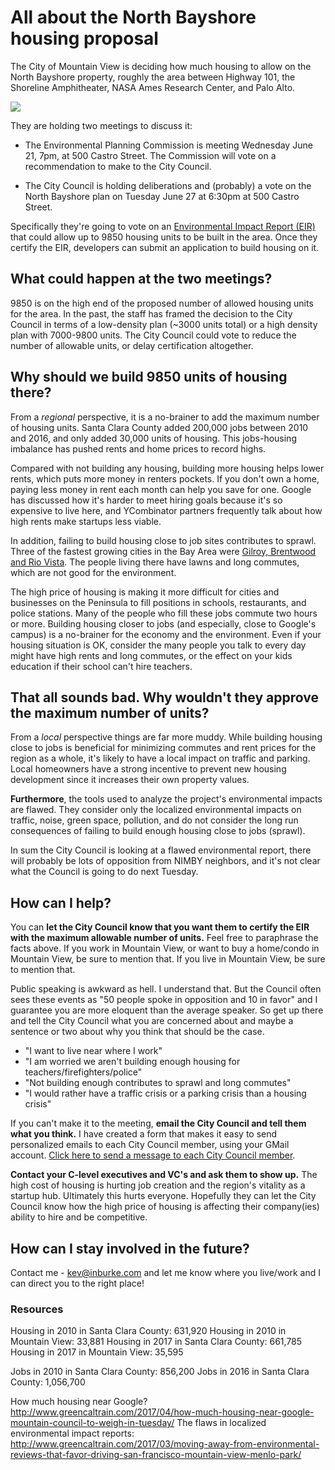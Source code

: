 # All about the North Bayshore housing proposal

The City of Mountain View is deciding how much housing to allow on the North
Bayshore property, roughly the area between Highway 101, the Shoreline
Amphitheater, NASA Ames Research Center, and Palo Alto.

<img src="https://github.com/kevinburke/public-comments/blob/master/north-bayshore-mountain-view/bayshore-map.png?raw=true">

They are holding two meetings to discuss it:

- The Environmental Planning Commission is meeting Wednesday June 21, 7pm, at
  500 Castro Street. The Commission will vote on a recommendation to make to the
  City Council.

- The City Council is holding deliberations and (probably) a vote on the North
Bayshore plan on Tuesday June 27 at 6:30pm at 500 Castro Street.

Specifically they're going to vote on an [Environmental Impact Report
(EIR)][eir] that could allow up to 9850 housing units to be built in the area.
Once they certify the EIR, developers can submit an application to build housing
on it.

[eir]: https://en.wikipedia.org/wiki/California_Environmental_Quality_Act#Environmental_Impact_Report_.28EIR.29

## What could happen at the two meetings?

9850 is on the high end of the proposed number of allowed housing units for
the area. In the past, the staff has framed the decision to the City Council
in terms of a low-density plan (~3000 units total) or a high density plan with
7000-9800 units. The City Council could vote to reduce the number of allowable
units, or delay certification altogether.

## Why should we build 9850 units of housing there?

From a *regional* perspective, it is a no-brainer to add the maximum number of
housing units. Santa Clara County added 200,000 jobs between 2010 and 2016, and
only added 30,000 units of housing. This jobs-housing imbalance has pushed rents
and home prices to record highs.

Compared with not building any housing, building more housing helps lower rents,
which puts more money in renters pockets. If you don't own a home, paying less
money in rent each month can help you save for one. Google has discussed how
it's harder to meet hiring goals because it's so expensive to live here, and
YCombinator partners frequently talk about how high rents make startups less
viable.

In addition, failing to build housing close to job sites contributes to sprawl.
Three of the fastest growing cities in the Bay Area were [Gilroy, Brentwood and
Rio Vista][sprawl]. The people living there have lawns and long commutes, which
are not good for the environment.

The high price of housing is making it more difficult for cities and businesses
on the Peninsula to fill positions in schools, restaurants, and police
stations. Many of the people who fill these jobs commute two hours or more.
Building housing closer to jobs (and especially, close to Google's campus) is a
no-brainer for the economy and the environment. Even if your housing situation
is OK, consider the many people you talk to every day might have high rents and
long commutes, or the effect on your kids education if their school can't hire
teachers.

## That all sounds bad. Why wouldn't they approve the maximum number of units?

From a *local* perspective things are far more muddy. While building housing
close to jobs is beneficial for minimizing commutes and rent prices for the
region as a whole, it's likely to have a local impact on traffic and parking.
Local homeowners have a strong incentive to prevent new housing development
since it increases their own property values.

**Furthermore**, the tools used to analyze the project's environmental impacts
are flawed. They consider only the localized environmental impacts on traffic,
noise, green space, pollution, and do not consider the long run consequences of
failing to build enough housing close to jobs (sprawl).

In sum the City Council is looking at a flawed environmental report, there will
probably be lots of opposition from NIMBY neighbors, and it's not clear what the
Council is going to do next Tuesday.

## How can I help?

You can **let the City Council know that you want them to certify the EIR with
the maximum allowable number of units.** Feel free to paraphrase the facts
above. If you work in Mountain View, or want to buy a home/condo in Mountain
View, be sure to mention that. If you live in Mountain View, be sure to mention
that.

Public speaking is awkward as hell. I understand that. But the Council
often sees these events as "50 people spoke in opposition and 10 in favor"
and I guarantee you are more eloquent than the average speaker. So get up
there and tell the City Council what you are concerned about and maybe a
sentence or two about why you think that should be the case.

- "I want to live near where I work"
- "I am worried we aren't building enough housing for teachers/firefighters/police"
- "Not building enough contributes to sprawl and long commutes"
- "I would rather have a traffic crisis or a parking crisis than a housing crisis"

If you can't make it to the meeting, **email the City Council and tell them
what you think.** I have created a form that makes it easy to send personalized
emails to each City Council member, using your GMail account. [Click here to
send a message to each City Council member][city-council].

**Contact your C-level executives and VC's and ask them to show up.** The high
cost of housing is hurting job creation and the region's vitality as a startup
hub. Ultimately this hurts everyone. Hopefully they can let the City Council
know how the high price of housing is affecting their company(ies) ability to
hire and be competitive.

## How can I stay involved in the future?

Contact me - kev@inburke.com and let me know where you live/work and I can
direct you to the right place!

### Resources

Housing in 2010 in Santa Clara County: 631,920
Housing in 2010 in Mountain View:       33,881
Housing in 2017 in Santa Clara County: 661,785
Housing in 2017 in Mountain View:       35,595

Jobs in 2010 in Santa Clara County:   856,200
Jobs in 2016 in Santa Clara County: 1,056,700

How much housing near Google? http://www.greencaltrain.com/2017/04/how-much-housing-near-google-mountain-council-to-weigh-in-tuesday/
The flaws in localized environmental impact reports: http://www.greencaltrain.com/2017/03/moving-away-from-environmental-reviews-that-favor-driving-san-francisco-mountain-view-menlo-park/

[sprawl]: http://www.eastbaytimes.com/2017/05/01/as-california-grows-menlo-park-and-other-bay-area-cities-see-population-boom/
[city-council]: https://sf-yimby-emailer.appspot.com/mountain-view
